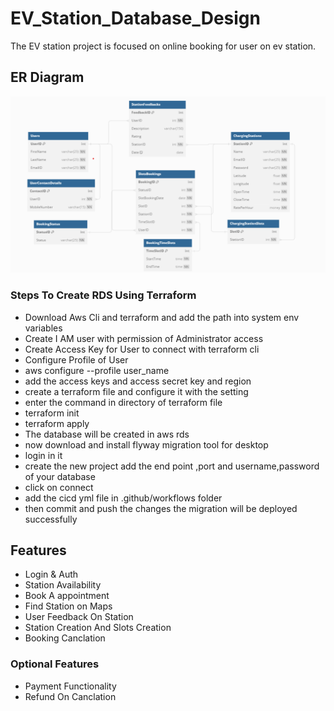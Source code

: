 # EV_Station_Database_Design

The EV station project is focused on online booking for user on ev station.


## ER Diagram
![App Screenshot](ERDiagram.png)


### Steps To Create RDS Using Terraform
- Download Aws Cli and terraform and add the path into system env variables
- Create I AM user with permission of Administrator access
- Create Access Key for User to connect with terraform cli
- Configure Profile of User
- aws configure --profile user_name
- add the access keys and access secret key and region
- create a terraform file and configure it with the setting
- enter the command in directory of terraform file
- terraform init
- terraform apply
- The database will be created in aws rds
- now download and install flyway migration tool for desktop
- login in it
- create the new project add the end point ,port and username,password of your database
- click on connect
- add the cicd yml file in .github/workflows folder
- then commit and push the changes the migration will be deployed successfully

 
## Features

- Login & Auth
- Station Availability
- Book A appointment
- Find Station on Maps
- User Feedback On Station
- Station Creation And Slots Creation
- Booking Canclation

### Optional Features
- Payment Functionality
- Refund On Canclation
